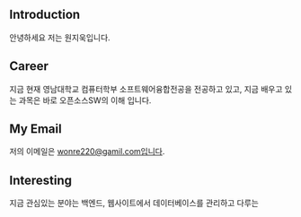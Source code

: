 ## Introduction
안녕하세요 저는 원지욱입니다.

## Career
지금 현재 영남대학교 컴퓨터학부 소프트웨어융합전공을 전공하고 있고,
지금 배우고 있는 과목은 바로 오픈소스SW의 이해 입니다.

## My Email
저의 이메일은 wonre220@gamil.com입니다.

## Interesting
지금 관심있는 분야는 백엔드, 웹사이트에서 데이터베이스를 관리하고 다루는 

